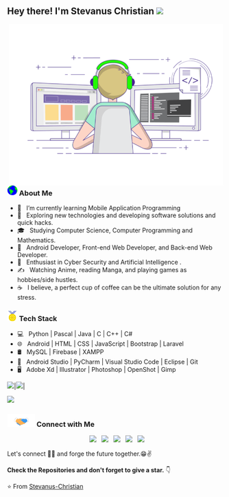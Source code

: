 <!---
![fdciabdul github stats](https://raw.githubusercontent.com/fdciabdul/fdciabdul/master/computer-programming-anime-programming-language-thread-animation-gril-f6c2888a88588db1f063bcfcbc84e6cf.png)
--->



<h2> Hey there! I'm Stevanus Christian <img src="https://github.com/souvikguria98/souvikguria98/blob/master/Hi.gif" width="25"></h2>
<img align="right" alt="GIF" src="https://raw.githubusercontent.com/devSouvik/devSouvik/master/gif3.gif" width="500"/>

<h3> <img src="https://github.com/SatYu26/SatYu26/blob/master/Assets/Earth.gif" width="24px"> About Me </h3>

- 🔭 &nbsp; I’m currently learning Mobile Application Programming
- 🤔 &nbsp; Exploring new technologies and developing software solutions and quick hacks.
- 🎓 &nbsp; Studying Computer Science, Computer Programming and Mathematics.
- 💼 &nbsp; Android Developer, Front-end Web Developer, and Back-end Web Developer.
- 🌱 &nbsp; Enthusiast in Cyber Security and Artificial Intelligence .
- ✍️ &nbsp; Watching Anime, reading Manga, and playing games as hobbies/side hustles.
- ☕ &nbsp; I believe, a perfect cup of coffee can be the ultimate solution for any stress. 

<h3> <img src="https://github.com/SatYu26/SatYu26/blob/master/Assets/Medal.gif" width="24px"> Tech Stack</h3>

- 💻 &nbsp; Python | Pascal | Java | C | C++ | C# 
- 🌐 &nbsp; Android | HTML | CSS | JavaScript | Bootstrap | Laravel
- 🛢 &nbsp; MySQL | Firebase | XAMPP
- 🔧 &nbsp; Android Studio | PyCharm | Visual Studio Code | Eclipse | Git
- 🖥 &nbsp; Adobe Xd | Illustrator | Photoshop | OpenShot | Gimp

![](https://github-readme-stats.vercel.app/api?username=Stevanus-Christian&&show_icons=true&title_color=ffffff&icon_color=bb2acf&text_color=daf7dc&bg_color=151515)|![](https://github-readme-stats.vercel.app/api/top-langs/?username=Stevanus-Christian&layout=compact&theme=tokyonight&langs_count=10)|

![](https://activity-graph.herokuapp.com/graph?username=Stevanus-Christian&theme=redical)

<h3> <img src="https://github.com/SatYu26/SatYu26/blob/master/Assets/Handshake.gif" height="30px"> Connect with Me </h3>

<p align="center">
&nbsp; <a href="https://www.facebook.com/thomas.iflekzz/" target="_blank" rel="noopener noreferrer"><img src="https://img.icons8.com/plasticine/100/000000/facebook.png" width="50" /></a>
&nbsp; <a href="https://twitter.com/StevanusChrist8" target="_blank" rel="noopener noreferrer"><img src="https://img.icons8.com/plasticine/100/000000/twitter.png" width="50" /></a>  
&nbsp; <a href="https://www.instagram.com/christian.stevanus/" target="_blank" rel="noopener noreferrer"><img src="https://img.icons8.com/plasticine/100/000000/instagram-new.png" width="50" /></a>  
&nbsp; <a href="https://www.linkedin.com/in/stevanus-christian-881150203/" target="_blank" rel="noopener noreferrer"><img src="https://img.icons8.com/plasticine/100/000000/linkedin.png" width="50" /></a>
&nbsp; <a href="mailto:stevanuschristian88@gmail.com" target="_blank" rel="noopener noreferrer"><img src="https://img.icons8.com/plasticine/100/000000/gmail.png"  width="50" /></a>
</p>

Let's connect 👨‍💻 and forge the future together.😁✌

**Check the Repositories and don't forget to give a star.** 👇

:star: From [Stevanus-Christian](https://github.com/Stevanus-Christian)

 

<!---
Stevanus-Christian/Stevanus-Christian is a ✨ special ✨ repository because its `README.md` (this file) appears on your GitHub profile.
You can click the Preview link to take a look at your changes.
--->
